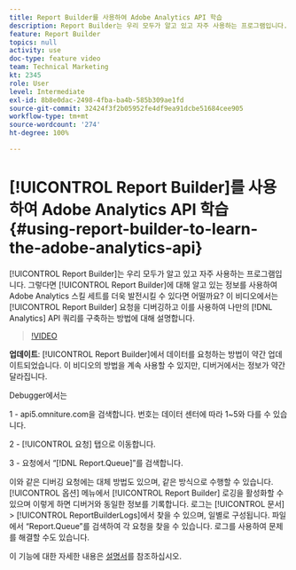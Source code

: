 ```yaml
---
title: Report Builder를 사용하여 Adobe Analytics API 학습
description: Report Builder는 우리 모두가 알고 있고 자주 사용하는 프로그램입니다. 그렇다면 Report Builder에 대해 알고 있는 정보를 사용하여 Adobe Analytics 스킬 세트를 더욱 발전시킬 수 있다면 어떨까요? 이 비디오에서는 Report Builder 요청을 디버깅하고 이를 사용하여 나만의 Analytics API 쿼리를 구축하는 방법에 대해 설명합니다.
feature: Report Builder
topics: null
activity: use
doc-type: feature video
team: Technical Marketing
kt: 2345
role: User
level: Intermediate
exl-id: 8b8e0dac-2498-4fba-ba4b-585b309ae1fd
source-git-commit: 32424f3f2b05952fe4df9ea91dcbe51684cee905
workflow-type: tm+mt
source-wordcount: '274'
ht-degree: 100%

---
```


# [!UICONTROL Report Builder]를 사용하여 Adobe Analytics API 학습 {#using-report-builder-to-learn-the-adobe-analytics-api}

[!UICONTROL Report Builder]는 우리 모두가 알고 있고 자주 사용하는 프로그램입니다. 그렇다면 [!UICONTROL Report Builder]에 대해 알고 있는 정보를 사용하여 Adobe Analytics 스킬 세트를 더욱 발전시킬 수 있다면 어떨까요? 이 비디오에서는 [!UICONTROL Report Builder] 요청을 디버깅하고 이를 사용하여 나만의 [!DNL Analytics] API 쿼리를 구축하는 방법에 대해 설명합니다.

>[!VIDEO](https://video.tv.adobe.com/v/25442/?quality=12)

**업데이트**: [!UICONTROL Report Builder]에서 데이터를 요청하는 방법이 약간 업데이트되었습니다. 이 비디오의 방법을 계속 사용할 수 있지만, 디버거에서는 정보가 약간 달라집니다.

Debugger에서는

1 - api5.omniture.com을 검색합니다. 번호는 데이터 센터에 따라 1~5와 다를 수 있습니다.

2 - [!UICONTROL 요청] 탭으로 이동합니다.

3 - 요청에서 “[!DNL Report.Queue]”를 검색합니다.

이와 같은 디버깅 요청에는 대체 방법도 있으며, 같은 방식으로 수행할 수 있습니다. [!UICONTROL 옵션] 메뉴에서 [!UICONTROL Report Builder] 로깅을 활성화할 수 있으며 이렇게 하면 디버거와 동일한 정보를 기록합니다. 로그는 [!UICONTROL 문서] > [!UICONTROL ReportBuilderLogs]에서 찾을 수 있으며, 일별로 구성됩니다. 파일에서 “Report.Queue”를 검색하여 각 요청을 찾을 수 있습니다. 로그를 사용하여 문제를 해결할 수도 있습니다.

이 기능에 대한 자세한 내용은 [설명서](https://www.adobe.io/)를 참조하십시오.
